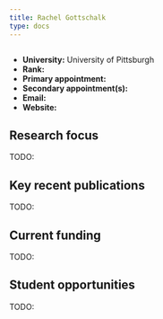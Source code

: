```yaml
---
title: Rachel Gottschalk
type: docs
---
```


![]()

-   **University:** University of Pittsburgh
-   **Rank:**
-   **Primary appointment:**
-   **Secondary appointment(s):**
-   **Email:**
-   **Website:**

## Research focus

TODO:

## Key recent publications

TODO:

## Current funding

TODO:

## Student opportunities

TODO:
